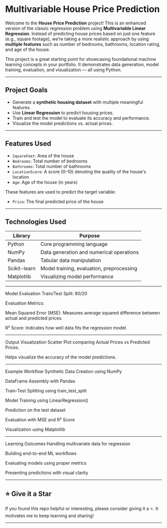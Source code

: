 # Multivariable House Price Prediction

Welcome to the **House Price Prediction** project! This is an enhanced version of the classic regression problem using **Multivariable Linear Regression**. Instead of predicting house prices based on just one feature (e.g., square footage), we’re taking a more realistic approach by using **multiple features** such as number of bedrooms, bathrooms, location rating, and age of the house.

This project is a great starting point for showcasing foundational machine learning concepts in your portfolio. It demonstrates data generation, model training, evaluation, and visualization — all using Python.

---

## Project Goals

- Generate a **synthetic housing dataset** with multiple meaningful features.
- Use **Linear Regression** to predict housing prices.
- Train and test the model to evaluate its accuracy and performance.
- Visualize the model predictions vs. actual prices.

---

## Features Used

- `SquareFeet`: Area of the house
- `Bedrooms`: Total number of bedrooms
- `Bathrooms`: Total number of bathrooms
- `LocationScore`: A score (0–10) denoting the quality of the house's location
- `Age`: Age of the house (in years)

These features are used to predict the target variable:

- `Price`: The final predicted price of the house

---

## Technologies Used

| Library       | Purpose                                |
|---------------|----------------------------------------|
| Python        | Core programming language              |
| NumPy         | Data generation and numerical operations |
| Pandas        | Tabular data manipulation              |
| Scikit-learn  | Model training, evaluation, preprocessing |
| Matplotlib    | Visualizing model performance          |

---

Model Evaluation
Train/Test Split: 80/20

Evaluation Metrics:

Mean Squared Error (MSE): Measures average squared difference between actual and predicted prices.

R² Score: Indicates how well data fits the regression model.

---

Output Visualization
Scatter Plot comparing Actual Prices vs Predicted Prices.

Helps visualize the accuracy of the model predictions.

---

Example Workflow
Synthetic Data Creation using NumPy

DataFrame Assembly with Pandas

Train-Test Splitting using train_test_split

Model Training using LinearRegression()

Prediction on the test dataset

Evaluation with MSE and R² Score

Visualization using Matplotlib

---

Learning Outcomes
Handling multivariate data for regression

Building end-to-end ML workflows

Evaluating models using proper metrics

Presenting predictions with visual clarity

---

## ⭐️ Give it a Star

If you found this repo helpful or interesting, please consider giving it a ⭐️. It motivates me to keep learning and sharing!

---
